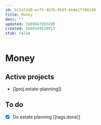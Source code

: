 ```yaml
---
id: b11a7dd8-ecf5-4b76-958f-ee4e1f700240
title: Money
desc: ""
updated: 1609807093499
created: 1606549528913
stub: false
---
```


# Money

## Active projects

- [[proj.estate-planning]]

## To do

- [x] Do estate planning [[tags.done]]
